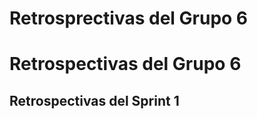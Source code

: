 # Retrosprectivas del Grupo 6
<h1>Retrospectivas del Grupo 6</h1>
<h2>Retrospectivas del Sprint 1 </h2>
